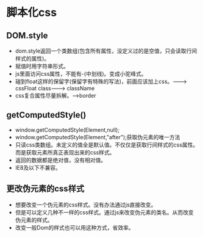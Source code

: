 # 脚本化css

## DOM.style

* dom.style返回一个类数组(包含所有属性，没定义过的是空值，只会读取行间样式的属性)。
* 赋值时用字符串形式。
* js里面访问css属性，不能有-(中划线)。变成小驼峰式。
* 碰到float这样的保留字(保留字有特殊的写法)，前面应该加上css。---> cssFloat  class---> className
* css复合属性尽量拆解。-->border

## getComputedStyle()

* window.getComputedStyle(Element,null);
* window.getComputedStyle(Element,"after");获取伪元素的唯一方法
* 只读css类数组。未定义的值全是默认值。不仅仅是获取行间样式的css属性。而是获取元素所真正表现出来的css样式。
* 返回的数据都是绝对值，没有相对值。
* IE8及以下不兼容。

## 更改伪元素的css样式

* 想要改变一个伪元素的css样式。没有办法通过js直接改变。
* 但是可以定义几种不一样的css样式。通过js来改变伪元素的类名。从而改变伪元素的样式。
* 改变一般Dom的样式也可以用这种方式，省效率。

